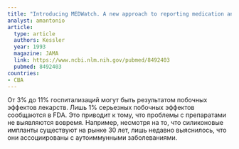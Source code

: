 ```yaml
---
title: "Introducing MEDWatch. A new approach to reporting medication and device adverse effects and product problems"
analyst: amantonio
article:
  type: article
  authors: Kessler
  year: 1993
  magazine: JAMA
  link: https://www.ncbi.nlm.nih.gov/pubmed/8492403
  pubmed: 8492403
countries:
- США
---
```


От 3% до 11% госпитализаций могут быть результатом побочных эффектов лекарств. Лишь 1% серьезных побочных эффектов сообщаются в FDA.
Это приводит к тому, что проблемы с препаратами не выявляются вовремя. Например, несмотря на то, что силиконовые импланты существуют на рынке 30 лет, лишь недавно выяснилось, что они ассоциированы с аутоиммунными заболеваниями.

